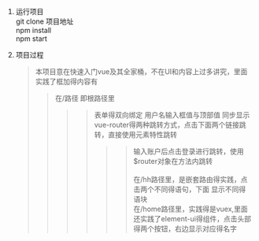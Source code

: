 1. 运行项目  
   git clone 项目地址  
   npm install   
   npm start  
     
2. 项目过程  
   >本项目意在快速入门vue及其全家桶，不在UI和内容上过多讲究，里面实践了框加得内容有  
   >>在/路径 即根路径里    
   >>>>表单得双向绑定  用户名输入框值与顶部值 同步显示       
   >>>>vue-router得两种跳转方式，点击下面两个链接跳转，直接使用元素特性跳转  <router-link to="/hh">  
   >>>>>>输入账户后点击登录进行跳转，使用$router对象在方法内跳转<br>   
   >>在/hh路径里，是嵌套路由得实践，点击两个不同得语句，下面 显示不同得语块    
   >>在/home路径里，实践得是vuex,里面还实践了element-ui得组件，点击头部得两个按钮，右边显示对应得名字  
   
